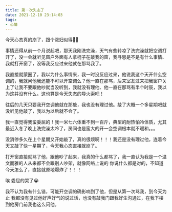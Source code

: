```yaml
---
title: 第一次失态了
date: 2021-12-10 23:14:03
tags:
- 心情
---
```


今天心态真的崩了，跟个泼妇似得😮‍💨

事情还得从前一个月说起吧，那天我刚洗完澡，天气有些转凉了洗完澡就把空调打开了，没一会就听见窗户外面有人拿棍子在敲我的窗，我寻思是不是有什么事情、我就打开窗了，没等我反应过来他就在那骂我了。

我直接就蒙圈了，我以为什么事情来，我一时没反应过来，他说我这个天开什么空调的，我就问他我还能不可以开空调么？他一直在那骂，后来室友过来把我窗户关上了让我不要跟他吵就当没听到，我就没有理他、他一直在那骂有半个时辰，我以为这并没有什么。这也算是今天失态的导火索吧！

往后的几天只要我开空调他就在那敲，我也没有理过他。敲了大概一个多星期吧就没听见他敲了，我以为以后就不会了。

我一直觉得我蛮委屈的！我一米七六体重不到一百斤，典型的耐热怕冷体质，尤其最近入冬了晚上洗完澡太冷了，房间也是蛮大的开一会空调根本就不暖和。。。

没消停多久在上个星期又开始敲了，真的很烦啊！！！我还是没有理过他，连着今天又敲了快一星期了，今天我心态直接就崩了。

打开窗直接就骂了他，跟他吵了起来，我真的什么都骂了，我一直认为我是一个温文而雅的人从来都不会跟别人吵架，就像网络上说的 你说什么都是对的，不知道今天怎么了，直接就原地爆炸了！！！

唉 委屈的哭了😭

我不认为我有什么错，可能开空调的确影响到了他，但是从第一次骂我，到今天为止 我都没有见过他好声好气的说过话，也没有敲我门跟我好生沟通过，在我下楼到他房门前我也这么问他。

 
